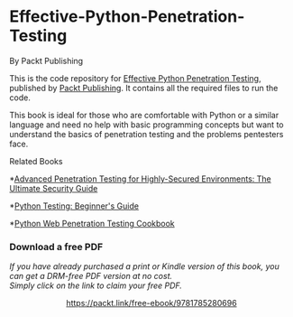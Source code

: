 # Effective-Python-Penetration-Testing
By Packt Publishing

This is the code repository for [Effective Python Penetration Testing](https://www.packtpub.com/networking-and-servers/effective-python-penetration-testing?utm_source=github&utm_medium=repository), published by [Packt Publishing](https://www.packtpub.com/). It contains all the required files to run the code.

This book is ideal for those who are comfortable with Python or a similar language and need no help with basic programming concepts but want to understand the basics of penetration testing and the problems pentesters face.

Related Books

*[Advanced Penetration Testing for Highly-Secured Environments: The Ultimate Security Guide](https://www.packtpub.com/networking-and-servers/advanced-penetration-testing-highly-secured-environments-ultimate-security-gu?utm_source=GitHub&utm_medium=repo&utm_campaign=9781849517744)

*[Python Testing: Beginner's Guide](https://www.packtpub.com/application-development/python-testing-beginners-guide?utm_source=GitHub&utm_medium=repo&utm_campaign=9781847198846)

*[Python Web Penetration Testing Cookbook](https://www.packtpub.com/networking-and-servers/python-web-penetration-testing-cookbook?utm_source=GitHub&utm_medium=repo&utm_campaign=9781784392932)
### Download a free PDF

 <i>If you have already purchased a print or Kindle version of this book, you can get a DRM-free PDF version at no cost.<br>Simply click on the link to claim your free PDF.</i>
<p align="center"> <a href="https://packt.link/free-ebook/9781785280696">https://packt.link/free-ebook/9781785280696 </a> </p>